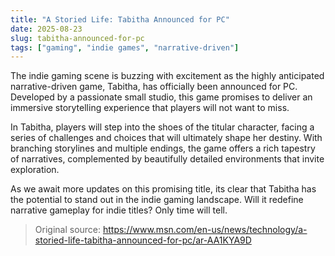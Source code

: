 ```yaml
---
title: "A Storied Life: Tabitha Announced for PC"
date: 2025-08-23
slug: tabitha-announced-for-pc
tags: ["gaming", "indie games", "narrative-driven"]
---
```


The indie gaming scene is buzzing with excitement as the highly anticipated narrative-driven game, Tabitha, has officially been announced for PC. Developed by a passionate small studio, this game promises to deliver an immersive storytelling experience that players will not want to miss.

In Tabitha, players will step into the shoes of the titular character, facing a series of challenges and choices that will ultimately shape her destiny. With branching storylines and multiple endings, the game offers a rich tapestry of narratives, complemented by beautifully detailed environments that invite exploration.

As we await more updates on this promising title, its clear that Tabitha has the potential to stand out in the indie gaming landscape. Will it redefine narrative gameplay for indie titles? Only time will tell.
> Original source: https://www.msn.com/en-us/news/technology/a-storied-life-tabitha-announced-for-pc/ar-AA1KYA9D